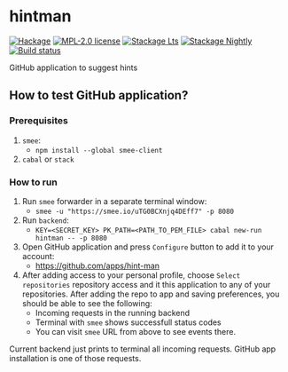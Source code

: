 # hintman

[![Hackage](https://img.shields.io/hackage/v/hintman.svg)](https://hackage.haskell.org/package/hintman)
[![MPL-2.0 license](https://img.shields.io/badge/license-MPL--2.0-blue.svg)](LICENSE)
[![Stackage Lts](http://stackage.org/package/hintman/badge/lts)](http://stackage.org/lts/package/hintman)
[![Stackage Nightly](http://stackage.org/package/hintman/badge/nightly)](http://stackage.org/nightly/package/hintman)
[![Build status](https://secure.travis-ci.org/kowainik/hintman.svg)](https://travis-ci.org/kowainik/hintman)

GitHub application to suggest hints


## How to test GitHub application?

### Prerequisites

1. `smee`:
   + `npm install --global smee-client`
2. `cabal` or `stack`

### How to run

1. Run `smee` forwarder in a separate terminal window:
    + `smee -u "https://smee.io/uTG0BCXnjq4DEff7" -p 8080`
2. Run `backend`:
    + `KEY=<SECRET_KEY> PK_PATH=<PATH_TO_PEM_FILE> cabal new-run hintman -- -p 8080`
3. Open GitHub application and press `Configure` button to add it to your account:
    + https://github.com/apps/hint-man
4. After adding access to your personal profile, choose `Select repositories`
   repository access and it this application to any of your repositories. After
   adding the repo to app and saving preferences, you should be able to see the
   following:
   + Incoming requests in the running backend
   + Terminal with `smee` shows successfull status codes
   + You can visit `smee` URL from above to see events there.

Current backend just prints to terminal all incoming requests. GitHub app
installation is one of those requests.
